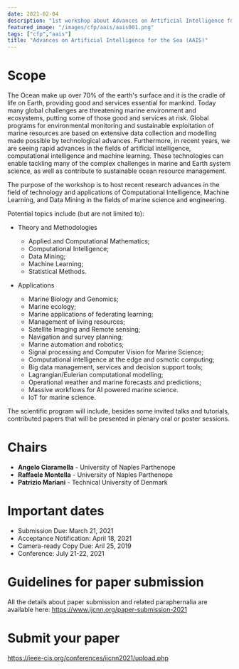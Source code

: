 ```yaml
---
date: 2021-02-04
description: "1st workshop about Advances on Artificial Intelligence for the Sea (AAIS) held in conjuntion with The International Joint Conference on Neural Networks (JCNN) 2021 - Virtual Event - 18-22 July 2021."
featured_image: "/images/cfp/aais/aais001.png"
tags: ["cfp","aais"]
title: "Advances on Artificial Intelligence for the Sea (AAIS)"
---
```


# Scope

The Ocean make up over 70% of the earth's surface and it is the cradle of life on Earth, providing good and services essential for mankind.
Today many global challenges are threatening marine environment and ecosystems, putting some of those good and services at risk.
Global programs for environmental monitoring and sustainable exploitation of marine resources are based on extensive data collection and modelling made possible by technological advances.
Furthermore, in recent years, we are seeing rapid advances in the fields of artificial intelligence, computational intelligence and machine learning.
These technologies can enable tackling many of the complex challenges in marine and Earth system science, as well as contribute to sustainable ocean resource management.

The purpose of the workshop is to host recent research advances in the field of technology and applications of Computational Intelligence, Machine Learning, and Data Mining in the fields of marine science and engineering.
 
Potential topics include (but are not limited to):

* Theory and Methodologies

    - Applied and Computational Mathematics;
    - Computational Intelligence;       
    - Data Mining;
    - Machine Learning;
    - Statistical Methods.

* Applications  
    - Marine Biology and Genomics;
    - Marine ecology; 
    - Marine applications of federating learning;
    - Management of living resources;
    - Satellite Imaging and Remote sensing;
    - Navigation and survey planning; 
    - Marine automation and robotics; 
    - Signal processing and Computer Vision for Marine Science; 
    - Computational intelligence at the edge and osmotic computing;
    - Big data management, services and decision support tools; 
    - Lagrangian/Eulerian computational modelling;
    - Operational weather and marine forecasts and predictions;
    - Massive workflows for AI powered marine science.
    - IoT for marine science.

The scientific program will include, besides some invited talks and tutorials, contributed papers that will be presented in plenary oral or poster sessions.

# Chairs
- **Angelo Ciaramella** - University of Naples Parthenope
- **Raffaele Montella** - University of Naples Parthenope
- **Patrizio Mariani** - Technical University of Denmark

# Important dates
- Submission Due: March 21, 2021
- Acceptance Notification: April 18, 2021
- Camera-ready Copy Due: Aril 25, 2019
- Conference: July 21-22, 2021

# Guidelines for paper submission
All the details about paper submission and related paraphernalia are available here: https://www.ijcnn.org/paper-submission-2021

# Submit your paper
https://ieee-cis.org/conferences/ijcnn2021/upload.php

